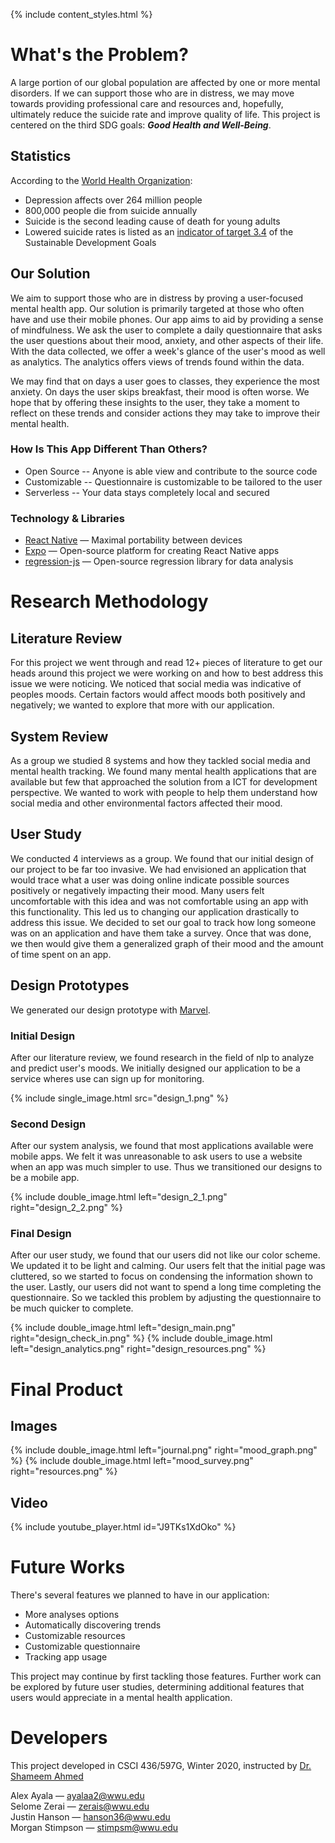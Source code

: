 

{% include content_styles.html %}

# What's the Problem?

A large portion of our global population are affected by one or more mental disorders. If we can support those who are in distress, we may move towards providing professional care and resources and, hopefully, ultimately reduce the suicide rate and improve quality of life. This project is centered on the third SDG goals: **_Good Health and Well-Being_**.

## Statistics
According to the [World Health Organization](https://www.who.int/):
- Depression affects over 264 million people
- 800,000 people die from suicide annually
- Suicide is the second leading cause of death for young adults
- Lowered suicide rates is listed as an [indicator of target 3.4](https://sustainabledevelopment.un.org/sdg3#targets) of the Sustainable Development Goals

## Our Solution

We aim to support those who are in distress by proving a user-focused mental health app. Our solution is primarily targeted at those who often have and use their mobile phones. Our app aims to aid by providing a sense of mindfulness. We ask the user to complete a daily questionnaire that asks the user questions about their mood, anxiety, and other aspects of their life. With the data collected, we offer a week's glance of the user's mood as well as analytics. The analytics offers views of trends found within the data.

We may find that on days a user goes to classes, they experience the most anxiety. On days the user skips breakfast, their mood is often worse. We hope that by offering these insights to the user, they take a moment to reflect on these trends and consider actions they may take to improve their mental health.

### How Is This App Different Than Others?
- Open Source -- Anyone is able view and contribute to the source code
- Customizable -- Questionnaire is customizable to be tailored to the user
- Serverless -- Your data stays completely local and secured

### Technology & Libraries

- [React Native](https://reactnative.dev/) &mdash; Maximal portability between devices
- [Expo](https://expo.io/) &mdash; Open-source platform for creating React Native apps
- [regression-js](https://github.com/Tom-Alexander/regression-js) &mdash; Open-source regression library for data analysis 

# Research Methodology


## Literature Review
For this project we went through and read 12+ pieces of literature to get our heads around this project we were working on and how to best address this issue we were noticing. We noticed that social media was indicative of peoples moods. Certain factors would affect moods both positively and negatively; we wanted to explore that more with our application.

## System Review
As a group we studied 8 systems and how they tackled social media and mental health tracking. We found many mental health applications that are available but few that approached the solution from a ICT for development perspective. We wanted to work with people to help them understand how social media and other environmental factors affected their mood. 

## User Study
We conducted 4 interviews as a group. We found that our initial design of our project to be far too invasive. We had envisioned an application that would trace what a user was doing online indicate possible sources positively or negatively impacting their mood. Many users felt uncomfortable with this idea and was not comfortable using an app with this functionality. This led us to changing our application drastically to address this issue. We decided to set our goal to track how long someone was on an application and have them take a survey. Once that was done, we then would give them a generalized graph of their mood and the amount of time spent on an app.

## Design Prototypes

We generated our design prototype with [Marvel](https://marvelapp.com).

### Initial Design

After our literature review, we found research in the field of nlp to analyze and predict user's moods. We initially designed our application to be a service wheres use can sign up for monitoring.

{% include single_image.html src="design_1.png" %}

### Second Design

After our system analysis, we found that most applications available were mobile apps. We felt it was unreasonable to ask users to use a website when an app was much simpler to use. Thus we transitioned our designs to be a mobile app.

{% include double_image.html left="design_2_1.png" right="design_2_2.png" %}

### Final Design

After our user study, we found that our users did not like our color scheme. We updated it to be light and calming. Our users felt that the initial page was cluttered, so we started to focus on condensing the information shown to the user. Lastly, our users did not want to spend a long time completing the questionnaire. So we tackled this problem by adjusting the questionnaire to be much quicker to complete.

{% include double_image.html left="design_main.png" right="design_check_in.png" %}
{% include double_image.html left="design_analytics.png" right="design_resources.png" %}

# Final Product

## Images

{% include double_image.html left="journal.png" right="mood_graph.png" %}
{% include double_image.html left="mood_survey.png" right="resources.png" %}

## Video


{% include youtube_player.html id="J9TKs1XdOko" %}

# Future Works

There's several features we planned to have in our application:
- More analyses options
- Automatically discovering trends
- Customizable resources
- Customizable questionnaire
- Tracking app usage

This project may continue by first tackling those features. Further work can be explored by future user studies, determining additional features that users would appreciate in a mental health application.


# Developers

This project developed in CSCI 436/597G, Winter 2020, instructed by [Dr. Shameem Ahmed](https://facultyweb.cs.wwu.edu/~ahmeds/)

Alex Ayala &mdash; <ayalaa2@wwu.edu>  
Selome Zerai &mdash; <zerais@wwu.edu>  
Justin Hanson &mdash; <hanson36@wwu.edu>  
Morgan Stimpson &mdash; <stimpsm@wwu.edu>  
